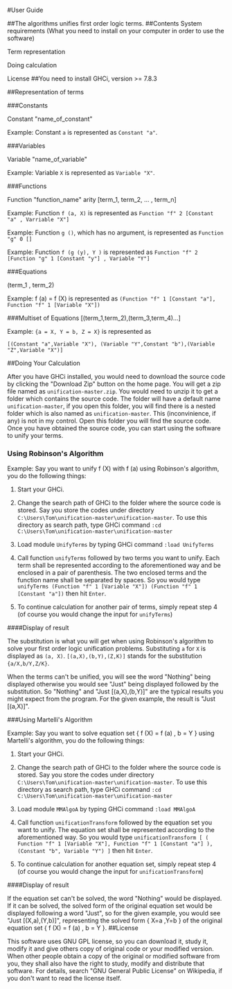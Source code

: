 #User Guide

##The algorithms unifies first order logic terms. 
##Contents
System requirements (What you need to install on your computer in order to use the software)

Term representation

Doing calculation

License
##You need to install 
GHCi, version >= 7.8.3



##Representation of terms

###Constants

Constant "name_of_constant"

Example: Constant `a` is represented as `Constant "a"`.

###Variables

Variable "name_of_variable"

Example: Variable `X` is represented as `Variable "X"`.

###Functions

Function "function_name" arity [term_1, term_2, ... , term_n]

Example: Function `f (a, X)` is represented as `Function "f" 2 [Constant "a" , Varriable "X"]`

Example: Function `g ()`, which has no argument, is represented as `Function "g" 0 []`

Example: Function `f (g (y), Y )` is represented as `Function "f" 2 [Function "g" 1 [Constant "y"] , Variable "Y"]`

###Equations

(term_1 , term_2)

Example: f (a) = f (X) is represented as `(Function "f" 1 [Constant "a"], Function "f" 1 [Variable "X"])`

###Multiset of Equations 
[(term_1,term_2),(term_3,term_4)...]

Example: `{a = X, Y = b, Z = X}` is represented as 

`[(Constant "a",Variable "X"), (Variable "Y",Constant "b"),(Variable "Z",Variable "X")]` 



##Doing Your Calculation

After you have  GHCi installed, you would need to download the source code by clicking the "Download Zip" button on the home page. You will get a zip file named as `unification-master.zip`. You would need to unzip it to get a folder which contains the source code. The folder will have a default name `unification-master`, if you open this folder, you will find there is a nested folder which is also named as `unification-master`. This (inconvinience, if any) is not in my control. Open  this folder you will find the source code.  Once you have obtained the source code, you can start using the software to unify your terms. 

### Using Robinson's Algorithm

Example: Say you want to unify f (X) with f (a) using Robinson's algorithm, you do the following things:

1. Start your GHCi.

2. Change the search path of GHCi to the folder where the source code is stored. Say you store the codes under directory `C:\Users\Tom\unification-master\unification-master`. To use this directory as search path, type GHCi command 
  `:cd C:\Users\Tom\unification-master\unification-master` 

3. Load module `UnifyTerms` by typing GHCi command `:load UnifyTerms`

4. Call function `unifyTerms` followed by two terms you want to unify. Each term shall be represented according to the aforementioned way and be enclosed in a pair of parenthesis. The two enclosed terms and the  function name shall be separated by spaces. So you would type `unifyTerms (Function "f" 1 [Variable "X"]) (Function "f" 1 [Constant "a"])` then hit `Enter`.

5. To continue calculation for another pair of terms, simply repeat step 4 (of course you would change the input for `unifyTerms`) 

####Display of result

The substitution is what you will get when using Robinson's algorithm to solve your first order logic unification problems.
Substituting `a` for `X` is displayed as `(a, X)`. `[(a,X),(b,Y),(Z,K)]` stands for the substitution `{a/X,b/Y,Z/K}`.

When the terms can't be unified, you will see the word "Nothing" being displayed otherwise you would see "Just" being displayed followed by the substitution. So "Nothing" and "Just [(a,X),(b,Y)]" are the typical results you might expect from the program. For the given example, the result is "Just [(a,X)]".

###Using Martelli's Algorithm

Example: Say you want to solve equation set { f (X) = f (a) , b = Y } using Martelli's algorithm, you do the following things:

1. Start your GHCi.

2. Change the search path of GHCi to the folder where the source code is stored. Say you store the codes under directory `C:\Users\Tom\unification-master\unification-master`. To use this directory as search path, type GHCi command 
  `:cd C:\Users\Tom\unification-master\unification-master` 

3. Load module `MMAlgoA` by typing GHCi command `:load MMAlgoA`

4. Call function `unificationTransform` followed by the equation set you want to unify. The equation set shall be represented according to the aforementioned way. So you would type `unificationTransform [ ( Function "f" 1 [Variable "X"], Function "f" 1 [Constant "a"] ), (Constant "b", Variable "Y") ]` then hit `Enter`.

5. To continue calculation for another equation set, simply repeat step 4 (of course you would change the input for `unificationTransform`) 

####Display of result

If the equation set can't be solved, the word "Nothing" would be displayed. If it can be solved, the solved form of the original equation set would be displayed following a word "Just", so for the given example,  you would see "Just [(X,a),(Y,b)]", representing the solved form { X=a ,Y=b } of the original equation set  { f (X) = f (a) , b = Y }. 
##License

This software uses GNU GPL license, so you can download it, study it, modify it and give others copy of original code or your modified version. When other people obtain a copy of the original or modified software from you, they shall also have the right to study, modify and distribute that software. For details, search "GNU General Public License" on Wikipedia, if you don't want to read the license itself.


